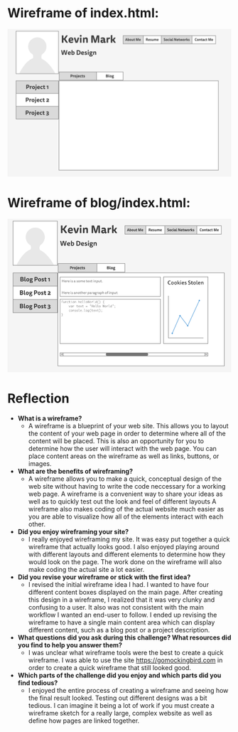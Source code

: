 # Wireframe of index.html:
![Wireframe Index](imgs/wireframe-index)
# Wireframe of blog/index.html:
![Blog Wireframe](imgs/wireframe-blog-index)
# Reflection
* **What is a wireframe?**
	* A wireframe is a blueprint of your web site.  This allows you to layout the content of your web page in order to determine where all of the content will be placed.  This is also an opportunity for you to determine how the user will interact with the web page.  You can place content areas on the wireframe as well as links,  buttons, or images.  
* **What are the benefits of wireframing?**
	* A wireframe allows you to make a quick, conceptual design of the web site without having to write the code neccessary for a working web page.  A wireframe is a convenient way to share your ideas as well as to quickly test out the look and feel of different layouts  A wireframe also makes coding of the actual website much easier as you are able to visualize how all of the elements interact with each other.  
* **Did you enjoy wireframing your site?**
	* I really enjoyed wireframing my site.  It was easy put together a quick wireframe that actually looks good.  I also enjoyed playing around with different layouts and different elements to determine how they would look on the page.  The work done on the wireframe will also make coding the actual site a lot easier.  
* **Did you revise your wireframe or stick with the first idea?**
	* I revised the initial wireframe idea I had.  I wanted to have four different content boxes displayed on the main page.  After creating this design in a wireframe, I realized that it was very clunky and confusing to a user.  It also was not consistent with the main workflow I wanted an end-user to follow.  I ended up revising the wireframe to have a single main content area which can display different content, such as a blog post or a project description.
* **What questions did you ask during this challenge? What resources did you find to help you answer them?**
	* I was unclear what wireframe tools were the best to create a quick wireframe.  I was able to use the site https://gomockingbird.com in order to create a quick wireframe that still looked good.  
* **Which parts of the challenge did you enjoy and which parts did you find tedious?**
	* I enjoyed the entire process of creating a wireframe and seeing how the final result looked.  Testing out different designs was a bit tedious.  I can imagine it being a lot of work if you must create a wireframe sketch for a really large, complex website as well as define how pages are linked together.  
